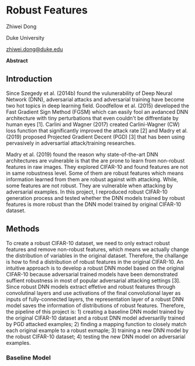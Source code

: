 # Robust Features

Zhiwei Dong

Duke University 

zhiwei.dong@duke.edu

**Abstract**

## Introduction

Since Szegedy et al. (2014b) found the vulunerability of Deep Neural Network (DNN), adversarial attacks and adversarial training have become two hot topics in deep learning field. Goodfellow et al. (2015) developed the Fast Gradient Sign Method (FGSM) which can easily fool an avdanced DNN architecture with tiny perturbations that even couldn't be diffrentiate by human eyes [1]. Carlini and Wagner (2017) created Carlini-Wagner (CW) loss function that significantly improved the attack rate [2] and Madry et al. (2019) proposed Projected Gradient Decent (PGD) [3] that has been using pervasively in adversartial attack/training researches. 

Madry et al. (2019) found the reason why state-of-the-art DNN architectures are vulnerable is that the are prone to learn from non-robust features in raw images. They explored CIFAR-10 and found features are not in same robustness level. Some of them are robust features which means information learned from them are robust against with attacking. While, some features are not robust. They are vulnerable when attacking by adversarial examples. In this project, I reproduced robust CIFAR-10 generation process and tested whether the DNN models trained by robust features is more robust than the DNN model trained by original CIFAR-10 dataset.

## Methods

To create a robust CIFAR-10 dataset, we need to only extract robust features and remove non-robust features, which means we actually change the distribution of variables in the original dataset. Therefore, the challange is how to find a distribution of robust features in the original CIFAR-10. An intuitive approach is to develop a robust DNN model based on the original CIFAR-10 because adversarial trained models have been demonstrated suffient robustness in most of popular adversarial attacking settings [3]. Since robust DNN models extract effetive and robust features through convolutinal layers and use activations of the final convolutional layer as inputs of fully-connected layers, the representation layer of a robust DNN model saves the information of distributions of robust features. Therefore, the pipeline of this project is: 1) creating a baseline DNN model trained by the original CIFAR-10 dataset and a robust DNN model adversarilly trained by PGD attacked examples; 2) finding a mapping function to closely match each original example to a robust exmaple; 3) training a new DNN model by the robust CIFAR-10 dataset; 4) testing the new DNN model on adversarial examples.

### Baseline Model



